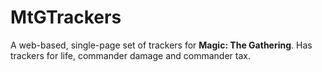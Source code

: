 # MtGTrackers

A web-based, single-page set of trackers for **Magic: The Gathering**. Has trackers for life, commander damage and commander tax.